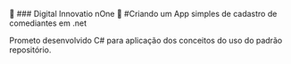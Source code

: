 🚧 ### Digital Innovatio nOne 🚧
#Criando um App simples de cadastro de comediantes em .net

Prometo desenvolvido C# para aplicação dos conceitos do uso do padrão repositório.
